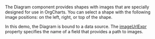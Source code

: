 The Diagram component provides shapes with images that are specially designed for use in OrgCharts. You can select a shape with the following image positions: on the left, right, or top of the shape. 
<!--split-->

In this demo, the Diagram is bound to a data source. The [imageUrlExpr](/Documentation/ApiReference/UI_Components/dxDiagram/Configuration/nodes/#imageUrlExpr) property specifies the name of a field that provides a path to images.